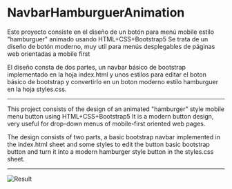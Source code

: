 # NavbarHamburguerAnimation
Este proyecto consiste en el diseño de un botón para menú mobile estilo "hamburguer" animado usando HTML+CSS+Bootstrap5
Se trata de un diseño de botón moderno, muy util para menús desplegables de páginas web orientadas a mobile first

El diseño consta de dos partes, un navbar básico de bootstrap implementado en la hoja index.html y unos estilos para editar el boton
básico de bootstrap y convertirlo en un boton moderno estilo hamburguer en la hoja styles.css.

------------------------------------------------------------------------------------------------------------------------------------

This project consists of the design of an animated "hamburger" style mobile menu button using HTML+CSS+Bootstrap5
It is a modern button design, very useful for drop-down menus of mobile-first oriented web pages.

The design consists of two parts, a basic bootstrap navbar implemented in the index.html sheet and some styles to edit the button
basic bootstrap button and turn it into a modern hamburger style button in the styles.css sheet.

------------------------------------------------------------------------------------------------------------------------------------

![Result](https://github.com/angelfuerza/NavbarHamburguerAnimation/assets/129788721/6a46c52a-b89e-49c0-9703-831459e7a048)
